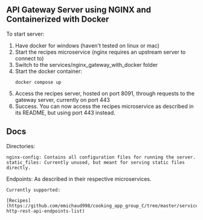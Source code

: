 ## API Gateway Server using NGINX and Containerized with Docker

To start server:
1. Have docker for windows (haven't tested on linux or mac)
2. Start the recipes microservice (nginx requires an upstream server to connect to)
3. Switch to the services/nginx_gateway_with_docker folder
4. Start the docker container:
    ```
    docker compose up
    ```
5. Access the recipes server, hosted on port 8091, through requests to the gateway server, currently on port 443
6. Success. You can now access the recipes microservice as described in its README, but using port 443 instead.


## Docs

Directories: 

    nginx-config: Contains all configuration files for running the server.
    static_files: Currently unused, but meant for serving static files directly.
    
Endpoints:
    As described in their respective microservices.
    
    Currently supported:
    
    [Recipes](https://github.com/emichaud998/cooking_app_group_C/tree/master/services/Recipes#recipes-http-rest-api-endpoints-list)
